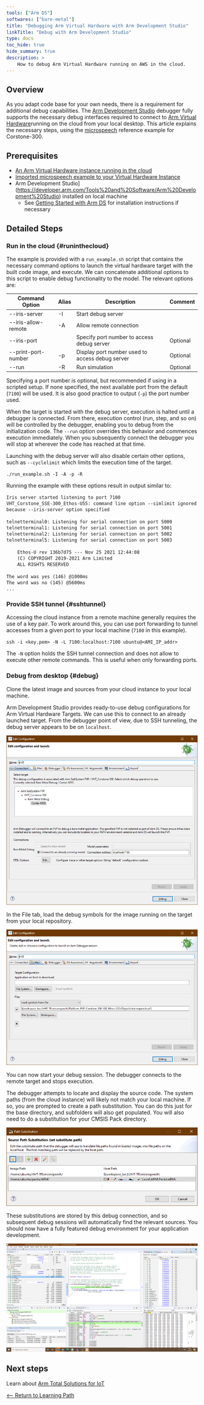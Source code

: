 ```yaml
---
tools: ["Arm DS"]
softwares: ["bare-metal"]
title: "Debugging Arm Virtual Hardware with Arm Development Studio"
linkTitle: "Debug with Arm Development Studio"
type: docs
toc_hide: true
hide_summary: true
description: >
    How to debug Arm Virtual Hardware running on AWS in the cloud.
---
```


## Overview

As you adapt code base for your own needs, there is a requirement for additional debug capabilities. The [Arm Development Studio](https://developer.arm.com/Tools%20and%20Software/Arm%20Development%20Studio) debugger fully supports the necessary debug interfaces required to connect to [Arm Virtual Hardware](https://avh.arm.com/)running on the cloud from your local desktop. This article explains the necessary steps, using the [microspeech](https://github.com/ARM-software/AVH-TFLmicrospeech) reference example for Corstone-300.

## Prerequisites

* [An Arm Virtual Hardware instance running in the cloud](/iot/aws/launch)
* [Imported microspeech example to your Virtual Hardware Instance](/iot/aws/microspeech)
* Arm Development Studio](https://developer.arm.com/Tools%20and%20Software/Arm%20Development%20Studio) installed on local machine
  - See [Getting Started with Arm DS](/ide/armds/) for installation instructions if necessary

## Detailed Steps

### Run in the cloud {#runinthecloud}

The example is provided with a `run_example.sh` script that contains the necessary command options to launch the virtual hardware target with the built code image, and execute. We can concatenate additional options to this script to enable debug functionality to the model. The relevant options are:

| Command Option | Alias | Description | Comment |
| ----------- | ----------- | ----------- | ----------- |
| --iris-server | -I | Start debug server | | 
| --iris-allow-remote | -A | Allow remote connection | | 
| --iris-port <PORT> | | Specify port number to access debug server | Optional | 
| --print-port-number | -p | Display port number used to access debug server | Optional | 
| --run | -R | Run simulation | Optional | 

Specifying a port number is optional, but recommended if using in a scripted setup. If none specified, the next available port from the default (`7100`) will be used. It is also good practice to output (`-p`) the port number used.

When the target is started with the debug server, execution is halted until a debugger is connected. From there, execution control (run, step, and so on) will be controlled by the debugger, enabling you to debug from the initialization code. The `--run` option overrides this behavior and commences execution immediately. When you subsequently connect the debugger you will stop at wherever the code has reached at that time.

Launching with the debug server will also disable certain other options, such as `--cyclelimit` which limits the execution time of the target.

```console
./run_example.sh -I -A -p -R
```
Running the example with these options result in output similar to:
```
Iris server started listening to port 7100
VHT_Corstone_SSE-300_Ethos-U55: command line option --simlimit ignored because --iris-server option specified

telnetterminal0: Listening for serial connection on port 5000
telnetterminal1: Listening for serial connection on port 5001
telnetterminal2: Listening for serial connection on port 5002
telnetterminal5: Listening for serial connection on port 5003

    Ethos-U rev 136b7d75 --- Nov 25 2021 12:44:08
    (C) COPYRIGHT 2019-2021 Arm Limited
    ALL RIGHTS RESERVED

The word was yes (146) @1000ms
The word was no (145) @5600ms
...
```

### Provide SSH tunnel {#sshtunnel}

Accessing the cloud instance from a remote machine generally requires the use of a key pair. To work around this, you can use port forwarding to tunnel accesses from a given port to your local machine (`7100` in this example).
```console
ssh -i <key.pem> -N -L 7100:localhost:7100 ubuntu@<AMI_IP_addr>
```
The `-N` option holds the SSH tunnel connection and does not allow to execute other remote commands. This is useful when only forwarding ports.

### Debug from desktop {#debug}

Clone the latest image and sources from your cloud instance to your local machine.

Arm Development Studio provides ready-to-use debug configurations for Arm Virtual Hardware Targets. We can use this to connect to an already launched target. From the debugger point of view, due to SSH tunneling, the debug server appears to be on `localhost`.

![Debug Configurations pane](debug_config1.png "Specify debug port address")

In the File tab, load the debug symbols for the image running on the target from your local repository.

![Debug Configurations pane](debug_config2b.png "Load debug symbols")

You can now start your debug session. The debugger connects to the remote target and stops execution.

The debugger attempts to locate and display the source code. The system paths (from the cloud instance) will likely not match your local machine. If so, you are prompted to create a path substitution. You can do this just for the base directory, and subfolders will also get populated. You will also need to do a substitution for your CMSIS Pack directory.

![Set path substitution](path-substitution2.png "Path substitution")

These substitutions are stored by this debug connection, and so subsequent debug sessions will automatically find the relevant sources. You should now have a fully featured debug environment for your application development.

![Arm Debugger](debug_session.png "Debug of Arm Virtual Hardware")

## Next steps

Learn about [Arm Total Solutions for IoT](/iot/total-solutions)

[<-- Return to Learning Path](/iot/avh/#sections)
